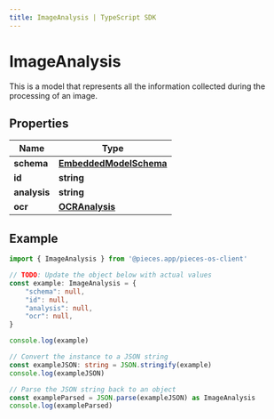```yaml
---
title: ImageAnalysis | TypeScript SDK
---
```



# ImageAnalysis

This is a model that represents all the information collected during the processing of an image.

## Properties

Name | Type
------------ | -------------
**schema** | [**EmbeddedModelSchema**](EmbeddedModelSchema)
**id** | **string**
**analysis** | **string**
**ocr** | [**OCRAnalysis**](OCRAnalysis)

## Example

```typescript
import { ImageAnalysis } from '@pieces.app/pieces-os-client'

// TODO: Update the object below with actual values
const example: ImageAnalysis = {
    "schema": null,
    "id": null,
    "analysis": null,
    "ocr": null,
}

console.log(example)

// Convert the instance to a JSON string
const exampleJSON: string = JSON.stringify(example)
console.log(exampleJSON)

// Parse the JSON string back to an object
const exampleParsed = JSON.parse(exampleJSON) as ImageAnalysis
console.log(exampleParsed)
```


